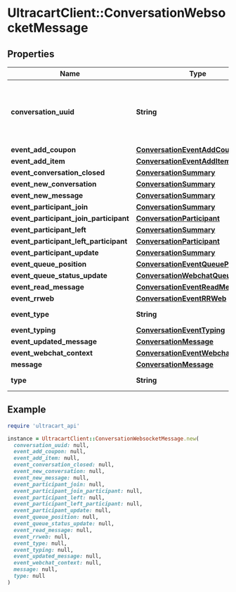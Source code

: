 # UltracartClient::ConversationWebsocketMessage

## Properties

| Name | Type | Description | Notes |
| ---- | ---- | ----------- | ----- |
| **conversation_uuid** | **String** | Conversation UUID if the websocket message is tied to a specific conversation | [optional] |
| **event_add_coupon** | [**ConversationEventAddCoupon**](ConversationEventAddCoupon.md) |  | [optional] |
| **event_add_item** | [**ConversationEventAddItem**](ConversationEventAddItem.md) |  | [optional] |
| **event_conversation_closed** | [**ConversationSummary**](ConversationSummary.md) |  | [optional] |
| **event_new_conversation** | [**ConversationSummary**](ConversationSummary.md) |  | [optional] |
| **event_new_message** | [**ConversationSummary**](ConversationSummary.md) |  | [optional] |
| **event_participant_join** | [**ConversationSummary**](ConversationSummary.md) |  | [optional] |
| **event_participant_join_participant** | [**ConversationParticipant**](ConversationParticipant.md) |  | [optional] |
| **event_participant_left** | [**ConversationSummary**](ConversationSummary.md) |  | [optional] |
| **event_participant_left_participant** | [**ConversationParticipant**](ConversationParticipant.md) |  | [optional] |
| **event_participant_update** | [**ConversationSummary**](ConversationSummary.md) |  | [optional] |
| **event_queue_position** | [**ConversationEventQueuePosition**](ConversationEventQueuePosition.md) |  | [optional] |
| **event_queue_status_update** | [**ConversationWebchatQueueStatus**](ConversationWebchatQueueStatus.md) |  | [optional] |
| **event_read_message** | [**ConversationEventReadMessage**](ConversationEventReadMessage.md) |  | [optional] |
| **event_rrweb** | [**ConversationEventRRWeb**](ConversationEventRRWeb.md) |  | [optional] |
| **event_type** | **String** | Type of event | [optional] |
| **event_typing** | [**ConversationEventTyping**](ConversationEventTyping.md) |  | [optional] |
| **event_updated_message** | [**ConversationMessage**](ConversationMessage.md) |  | [optional] |
| **event_webchat_context** | [**ConversationEventWebchatContext**](ConversationEventWebchatContext.md) |  | [optional] |
| **message** | [**ConversationMessage**](ConversationMessage.md) |  | [optional] |
| **type** | **String** | Type of message | [optional] |

## Example

```ruby
require 'ultracart_api'

instance = UltracartClient::ConversationWebsocketMessage.new(
  conversation_uuid: null,
  event_add_coupon: null,
  event_add_item: null,
  event_conversation_closed: null,
  event_new_conversation: null,
  event_new_message: null,
  event_participant_join: null,
  event_participant_join_participant: null,
  event_participant_left: null,
  event_participant_left_participant: null,
  event_participant_update: null,
  event_queue_position: null,
  event_queue_status_update: null,
  event_read_message: null,
  event_rrweb: null,
  event_type: null,
  event_typing: null,
  event_updated_message: null,
  event_webchat_context: null,
  message: null,
  type: null
)
```

